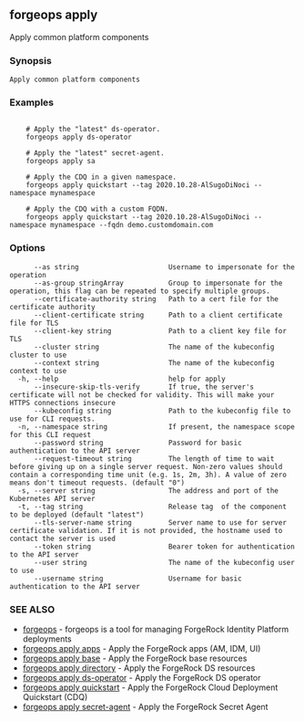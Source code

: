 ## forgeops apply

Apply common platform components

### Synopsis


	Apply common platform components

### Examples

```

    # Apply the "latest" ds-operator.
    forgeops apply ds-operator

    # Apply the "latest" secret-agent.
    forgeops apply sa

    # Apply the CDQ in a given namespace.
    forgeops apply quickstart --tag 2020.10.28-AlSugoDiNoci --namespace mynamespace
    
    # Apply the CDQ with a custom FQDN.
    forgeops apply quickstart --tag 2020.10.28-AlSugoDiNoci --namespace mynamespace --fqdn demo.customdomain.com
```

### Options

```
      --as string                      Username to impersonate for the operation
      --as-group stringArray           Group to impersonate for the operation, this flag can be repeated to specify multiple groups.
      --certificate-authority string   Path to a cert file for the certificate authority
      --client-certificate string      Path to a client certificate file for TLS
      --client-key string              Path to a client key file for TLS
      --cluster string                 The name of the kubeconfig cluster to use
      --context string                 The name of the kubeconfig context to use
  -h, --help                           help for apply
      --insecure-skip-tls-verify       If true, the server's certificate will not be checked for validity. This will make your HTTPS connections insecure
      --kubeconfig string              Path to the kubeconfig file to use for CLI requests.
  -n, --namespace string               If present, the namespace scope for this CLI request
      --password string                Password for basic authentication to the API server
      --request-timeout string         The length of time to wait before giving up on a single server request. Non-zero values should contain a corresponding time unit (e.g. 1s, 2m, 3h). A value of zero means don't timeout requests. (default "0")
  -s, --server string                  The address and port of the Kubernetes API server
  -t, --tag string                     Release tag  of the component to be deployed (default "latest")
      --tls-server-name string         Server name to use for server certificate validation. If it is not provided, the hostname used to contact the server is used
      --token string                   Bearer token for authentication to the API server
      --user string                    The name of the kubeconfig user to use
      --username string                Username for basic authentication to the API server
```

### SEE ALSO

* [forgeops](forgeops.md)	 - forgeops is a tool for managing ForgeRock Identity Platform deployments
* [forgeops apply apps](forgeops_apply_apps.md)	 - Apply the ForgeRock apps (AM, IDM, UI)
* [forgeops apply base](forgeops_apply_base.md)	 - Apply the ForgeRock base resources
* [forgeops apply directory](forgeops_apply_directory.md)	 - Apply the ForgeRock DS resources
* [forgeops apply ds-operator](forgeops_apply_ds-operator.md)	 - Apply the ForgeRock DS operator
* [forgeops apply quickstart](forgeops_apply_quickstart.md)	 - Apply the ForgeRock Cloud Deployment Quickstart (CDQ)
* [forgeops apply secret-agent](forgeops_apply_secret-agent.md)	 - Apply the ForgeRock Secret Agent

